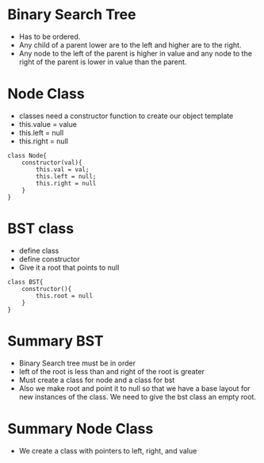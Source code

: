 # Binary Search Tree
- Has to be ordered.
- Any child of a parent lower are to the left and higher are to the right.
- Any node to the left of the parent is higher in value and any node to the right of the parent is lower in value than the parent.

# Node Class
- classes need a constructor function to create our object template
- this.value = value
- this.left = null
- this.right = null

```
class Node{
    constructor(val){
        this.val = val;
        this.left = null;
        this.right = null
    }
}
```

# BST class
- define class
- define constructor
- Give it a root that points to null
```
class BST{
    constructor(){
        this.root = null
    }
}
```

# Summary BST
- Binary Search tree must be in order
- left of the root is less than and right of the root is greater
- Must create a class for node and a class for bst
- Also we make root and point it to null so that we have a base layout for new instances of the class. We need to give the bst class an empty root.

# Summary Node Class
- We create a class with pointers to left, right, and value

